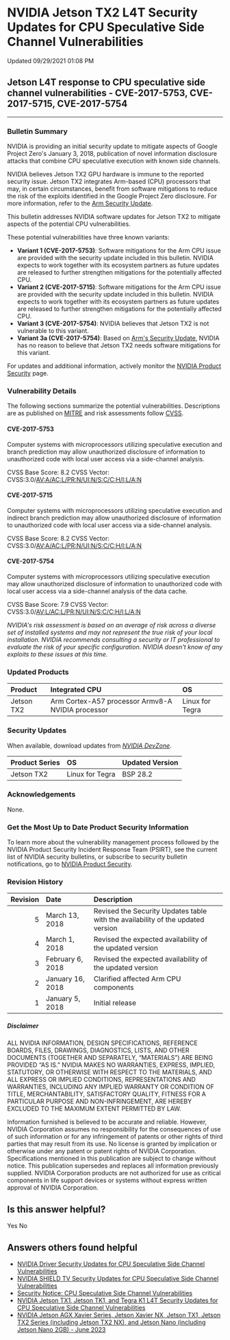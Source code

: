 

 NVIDIA Jetson TX2 L4T Security Updates for CPU Speculative Side Channel Vulnerabilities
==========================================================================================================




 Updated 09/29/2021 01:08 PM



Jetson L4T response to CPU speculative side channel vulnerabilities - CVE-2017-5753, CVE-2017-5715, CVE-2017-5754
-----------------------------------------------------------------------------------------------------------------






---




### Bulletin Summary


NVIDIA is providing an initial security update to mitigate aspects of Google Project Zero's January 3, 2018, publication of novel information disclosure attacks that combine CPU speculative execution with known side channels.


NVIDIA believes Jetson TX2 GPU hardware is immune to the reported security issue. Jetson TX2 integrates Arm-based (CPU) processors that may, in certain circumstances, benefit from software mitigations to reduce the risk of the exploits identified in the Google Project Zero disclosure. For more information, refer to the [Arm Security Update](https://developer.arm.com/support/security-update).


This bulletin addresses NVIDIA software updates for Jetson TX2 to mitigate aspects of the potential CPU vulnerabilities.


These potential vulnerabilities have three known variants:


* **Variant 1 (CVE-2017-5753)**: Software mitigations for the Arm CPU issue are provided with the security update included in this bulletin. NVIDIA expects to work together with its ecosystem partners as future updates are released to further strengthen mitigations for the potentially affected CPU.
* **Variant 2 (CVE-2017-5715)**: Software mitigations for the Arm CPU issue are provided with the security update included in this bulletin. NVIDIA expects to work together with its ecosystem partners as future updates are released to further strengthen mitigations for the potentially affected CPU.
* **Variant 3 (CVE-2017-5754)**: NVIDIA believes that Jetson TX2 is not vulnerable to this variant.
* **Variant 3a (CVE-2017-5754)**: Based on [Arm's Security Update](https://developer.arm.com/support/security-update), NVIDIA has no reason to believe that Jetson TX2 needs software mitigations for this variant.


For updates and additional information, actively monitor the [NVIDIA Product Security](https://www.nvidia.com/product-security) page.


### Vulnerability Details


The following sections summarize the potential vulnerabilities. Descriptions are as published on [MITRE](https://cwe.mitre.org/) and risk assessments follow [CVSS](https://www.first.org/cvss/user-guide).


#### CVE-2017-5753


Computer systems with microprocessors utilizing speculative execution and branch prediction may allow unauthorized disclosure of information to unauthorized code with local user access via a side-channel analysis.


CVSS Base Score: 8.2 
CVSS Vector: CVSS:3.0/[AV:A/AC:L/PR:N/UI:N/S:C/C:H/I:L/A:N](https://nvd.nist.gov/vuln-metrics/cvss/v3-calculator?vector=AV:A/AC:L/PR:N/UI:N/S:C/C:H/I:L/A:N)


#### CVE-2017-5715


Computer systems with microprocessors utilizing speculative execution and indirect branch prediction may allow unauthorized disclosure of information to unauthorized code with local user access via a side-channel analysis.


CVSS Base Score: 8.2 
CVSS Vector: CVSS:3.0/[AV:A/AC:L/PR:N/UI:N/S:C/C:H/I:L/A:N](https://nvd.nist.gov/vuln-metrics/cvss/v3-calculator?vector=AV:A/AC:L/PR:N/UI:N/S:C/C:H/I:L/A:N)


#### CVE-2017-5754


Computer systems with microprocessors utilizing speculative execution may allow unauthorized disclosure of information to unauthorized code with local user access via a side-channel analysis of the data cache.


CVSS Base Score: 7.9 
CVSS Vector: CVSS:3.0/[AV:L/AC:L/PR:N/UI:N/S:C/C:H/I:L/A:N](https://nvd.nist.gov/vuln-metrics/cvss/v3-calculator?vector=AV:L/AC:L/PR:N/UI:N/S:C/C:H/I:L/A:N)


*NVIDIA's risk assessment is based on an average of risk across a diverse set of installed systems and may not represent the true risk of your local installation. NVIDIA recommends consulting a security or IT professional to evaluate the risk of your specific configuration. NVIDIA doesn't know of any exploits to these issues at this time.*


### Updated Products


| Product | Integrated CPU | OS |
|:-----------|:--------------------------------------------------|:----------------|
| Jetson TX2 | Arm Cortex-A57 processor Armv8-A NVIDIA processor | Linux for Tegra |
### Security Updates


When available, download updates from [*NVIDIA DevZone*](https://developer.nvidia.com/embedded/downloads).


| Product Series | OS | Updated Version |
|:-----------------|:----------------|:------------------|
| Jetson TX2 | Linux for Tegra | BSP 28.2 |
### Acknowledgements


None.


### Get the Most Up to Date Product Security Information


To learn more about the vulnerability management process followed by the NVIDIA Product Security Incident Response Team (PSIRT), see the current list of NVIDIA security bulletins, or subscribe to security bulletin notifications, go to [NVIDIA Product Security](http://www.nvidia.com/product-security).


### Revision History


| Revision | Date | Description |
|-----------:|:-----------------|:--------------------------------------------------------------------------------|
| 5 | March 13, 2018 | Revised the Security Updates table with the availability of the updated version |
| 4 | March 1, 2018 | Revised the expected availability of the updated version |
| 3 | February 6, 2018 | Revised the expected availability of the updated version |
| 2 | January 16, 2018 | Clarified affected Arm CPU components |
| 1 | January 5, 2018 | Initial release |
##### Disclaimer


ALL NVIDIA INFORMATION, DESIGN SPECIFICATIONS, REFERENCE BOARDS, FILES, DRAWINGS, DIAGNOSTICS, LISTS, AND OTHER DOCUMENTS (TOGETHER AND SEPARATELY, “MATERIALS”) ARE BEING PROVIDED “AS IS.” NVIDIA MAKES NO WARRANTIES, EXPRESS, IMPLIED, STATUTORY, OR OTHERWISE WITH RESPECT TO THE MATERIALS, AND ALL EXPRESS OR IMPLIED CONDITIONS, REPRESENTATIONS AND WARRANTIES, INCLUDING ANY IMPLIED WARRANTY OR CONDITION OF TITLE, MERCHANTABILITY, SATISFACTORY QUALITY, FITNESS FOR A PARTICULAR PURPOSE AND NON-INFRINGEMENT, ARE HEREBY EXCLUDED TO THE MAXIMUM EXTENT PERMITTED BY LAW.


Information furnished is believed to be accurate and reliable. However, NVIDIA Corporation assumes no responsibility for the consequences of use of such information or for any infringement of patents or other rights of third parties that may result from its use. No license is granted by implication or otherwise under any patent or patent rights of NVIDIA Corporation. Specifications mentioned in this publication are subject to change without notice. This publication supersedes and replaces all information previously supplied. NVIDIA Corporation products are not authorized for use as critical components in life support devices or systems without express written approval of NVIDIA Corporation.










Is this answer helpful?
-----------------------



Yes
No







Answers others found helpful
----------------------------


* [ NVIDIA Driver Security Updates for CPU Speculative Side Channel Vulnerabilities](/app/answers/detail/a_id/4611/related/1)
* [ NVIDIA SHIELD TV Security Updates for CPU Speculative Side Channel Vulnerabilities](/app/answers/detail/a_id/4613/related/1)
* [Security Notice: CPU Speculative Side Channel Vulnerabilities](/app/answers/detail/a_id/4609/related/1)
* [ NVIDIA Jetson TX1, Jetson TK1, and Tegra K1 L4T Security Updates for CPU Speculative Side Channel Vulnerabilities](/app/answers/detail/a_id/4616/related/1)
* [ NVIDIA Jetson AGX Xavier Series, Jetson Xavier NX, Jetson TX1, Jetson TX2 Series (including Jetson TX2 NX), and Jetson Nano (including Jetson Nano 2GB) - June 2023](/app/answers/detail/a_id/5466/related/1)








